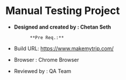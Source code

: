 
# Manual Testing Project

- **Designed and created by : Chetan Seth**
   
            **Pre Req.:**

- Build URL: https://www.makemytrip.com/

- Browser : Chrome Browser

- Reviewed by : QA Team 
